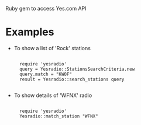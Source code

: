 Ruby gem to access Yes.com API

# Examples 

- To show a list of 'Rock' stations
    <pre><code>
    require 'yesradio'
    query = Yesradio::StationsSearchCriteria.new
    query.match = "KWOF"
    result = Yesradio::search_stations query  
    </code></pre>

- To show details of 'WFNX' radio

    <pre><code>
    require 'yesradio'
    Yesradio::match_station "WFNX"
    </code></pre>
